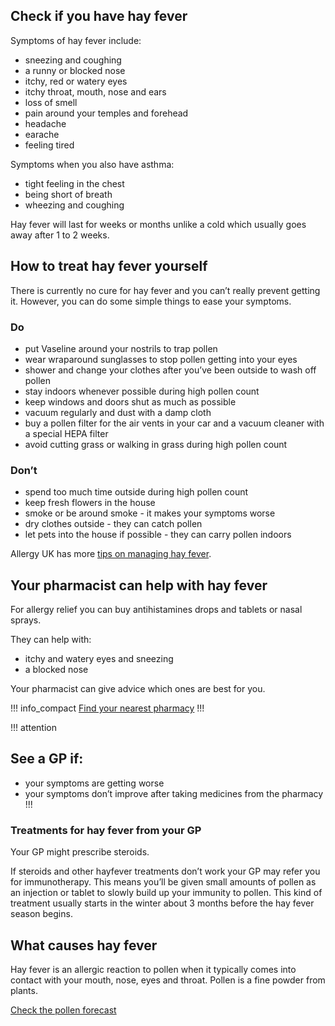 ## Check if you have hay fever

Symptoms of hay fever include:

- sneezing and coughing
- a runny or blocked nose
- itchy, red or watery eyes
- itchy throat, mouth, nose and ears
- loss of smell
- pain around your temples and forehead
- headache
- earache
- feeling tired 

Symptoms when you also have asthma: 

- tight feeling in the chest
- being short of breath
- wheezing and coughing

Hay fever will last for weeks or months unlike a cold which usually goes away after 1 to 2 weeks.


## How to treat hay fever yourself

There is currently no cure for hay fever and you can’t really prevent getting it. 
However, you can do some simple things to ease your symptoms. 

<article class="panel panel--binary">
  <div class="panel__column">
    <div class="panel__content">
      <h3>Do</h3>
      <ul class="list--check">
        <li>put Vaseline around your nostrils to trap pollen</li>
        <li>wear wraparound sunglasses to stop pollen getting into your eyes</li>
        <li>shower and change your clothes after you’ve been outside to wash off pollen</li>
        <li>stay indoors whenever possible during high pollen count</li>
        <li>keep windows and doors shut as much as possible</li>
        <li>vacuum regularly and dust with a damp cloth</li>
        <li>buy a pollen filter for the air vents in your car and a vacuum cleaner with a special HEPA filter</li>
        <li>avoid cutting grass or walking in grass during high pollen count</li>
      </ul>
    </div>
  </div>
  <div class="panel__column">
    <div class="panel__content">
      <h3>Don’t</h3>
      <ul class="list--cross">
        <li>spend too much time outside during high pollen count</li>
        <li>keep fresh flowers in the house</li>
        <li>smoke or be around smoke - it makes your symptoms worse</li>
        <li>dry clothes outside - they can catch pollen</li>
        <li>let pets into the house if possible - they can carry pollen indoors</li>
      </ul>
    </div>
  </div>
</article>

Allergy UK has more [tips on managing hay fever](http://www.allergyuk.org/hayfever-and-allergic-rhinitis/hay-fever-and-allergic-rhinitis).


## Your pharmacist can help with hay fever

For allergy relief you can buy antihistamines drops and tablets or nasal sprays.

They can help with:
- itchy and watery eyes and sneezing 
- a blocked nose

Your pharmacist can give advice which ones are best for you. 

!!! info_compact
[Find your nearest pharmacy](https://beta.nhs.uk/finders/find-help?context=stomach-ache)
!!!

!!! attention
## See a GP if:

- your symptoms are getting worse 
- your symptoms don’t improve after taking medicines from the pharmacy
!!!

### Treatments for hay fever from your GP

Your GP might prescribe steroids. 

If steroids and other hayfever treatments don’t work your GP may refer you for immunotherapy. This means you’ll be given small amounts of pollen as an injection or tablet to slowly build up your immunity to pollen. This kind of treatment usually starts in the winter about 3 months before the hay fever season begins.


## What causes hay fever

Hay fever is an allergic reaction to pollen when it typically comes into contact with your mouth, nose, eyes and throat. Pollen is a fine powder from plants. 

[Check the pollen forecast](http://www.metoffice.gov.uk/health/public/pollen-forecast) 